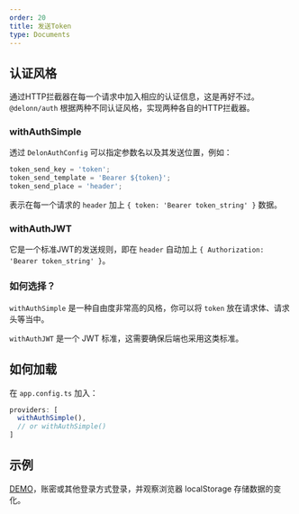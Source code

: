```yaml
---
order: 20
title: 发送Token
type: Documents
---
```


## 认证风格

通过HTTP拦截器在每一个请求中加入相应的认证信息，这是再好不过。`@delonn/auth` 根据两种不同认证风格，实现两种各自的HTTP拦截器。

### withAuthSimple

透过 `DelonAuthConfig` 可以指定参数名以及其发送位置，例如：

```ts
token_send_key = 'token';
token_send_template = 'Bearer ${token}';
token_send_place = 'header';
```

表示在每一个请求的 `header` 加上 `{ token: 'Bearer token_string' }` 数据。

### withAuthJWT

它是一个标准JWT的发送规则，即在 `header` 自动加上 `{ Authorization: 'Bearer token_string' }`。

### 如何选择？

`withAuthSimple` 是一种自由度非常高的风格，你可以将 `token` 放在请求体、请求头等当中。

`withAuthJWT` 是一个 JWT 标准，这需要确保后端也采用这类标准。

## 如何加载

在 `app.config.ts` 加入：

```ts
providers: [
  withAuthSimple(),
  // or withAuthSimple()
]
```

## 示例

[DEMO](//ng-alain.github.io/ng-alain/#/passport/login)，账密或其他登录方式登录，并观察浏览器 localStorage 存储数据的变化。
